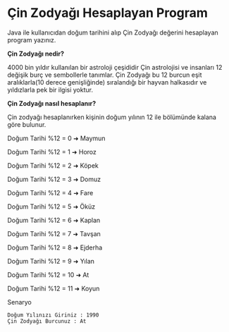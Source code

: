 # Çin Zodyağı Hesaplayan Program

Java ile kullanıcıdan doğum tarihini alıp Çin Zodyağı değerini hesaplayan program yazınız.

**Çin Zodyağı nedir?**

4000 bin yıldır kullanılan bir astroloji çeşididir Çin astrolojisi ve insanları 12 değişik burç ve sembollerle tanımlar. Çin Zodyağı bu 12 burcun eşit aralıklarla(10 derece genişliğinde) sıralandığı bir hayvan halkasıdır ve yıldızlarla pek bir ilgisi yoktur.

**Çin Zodyağı nasıl hesaplanır?**

Çin zodyağı hesaplanırken kişinin doğum yılının 12 ile bölümünde kalana göre bulunur.

Doğum Tarihi %12 = 0 ➜ Maymun

Doğum Tarihi  %12 = 1 ➜ Horoz

Doğum Tarihi  %12 = 2 ➜ Köpek

Doğum Tarihi  %12 = 3 ➜ Domuz

Doğum Tarihi  %12 = 4 ➜ Fare

Doğum Tarihi  %12 = 5 ➜ Öküz

Doğum Tarihi  %12 = 6 ➜ Kaplan

Doğum Tarihi  %12 = 7 ➜ Tavşan

Doğum Tarihi  %12 = 8 ➜ Ejderha

Doğum Tarihi  %12 = 9 ➜ Yılan

Doğum Tarihi  %12 = 10 ➜ At

Doğum Tarihi  %12 = 11 ➜ Koyun

Senaryo

```
Doğum Yılınızı Giriniz : 1990
Çin Zodyağı Burcunuz : At
```

## 
